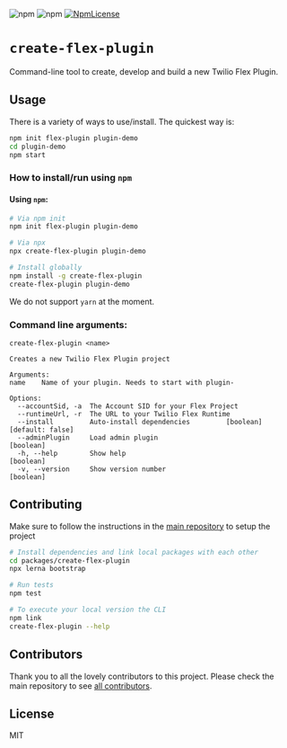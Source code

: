 ![npm](https://img.shields.io/npm/v/create-flex-plugin.svg?style=flat-square)
![npm](https://img.shields.io/npm/dt/create-flex-plugin.svg?style=flat-square)
[![NpmLicense](https://img.shields.io/npm/l/create-flex-plugin.svg?style=flat-square)](LICENSE.md)

# `create-flex-plugin`

Command-line tool to create, develop and build a new Twilio Flex Plugin.

## Usage

There is a variety of ways to use/install. The quickest way is:

```bash
npm init flex-plugin plugin-demo
cd plugin-demo
npm start
```

### How to install/run using `npm`

#### Using `npm`:

```bash
# Via npm init
npm init flex-plugin plugin-demo

# Via npx
npx create-flex-plugin plugin-demo

# Install globally
npm install -g create-flex-plugin
create-flex-plugin plugin-demo
```

We do not support `yarn` at the moment.

### Command line arguments:

```
create-flex-plugin <name>

Creates a new Twilio Flex Plugin project

Arguments:
name    Name of your plugin. Needs to start with plugin-

Options:
  --accountSid, -a  The Account SID for your Flex Project
  --runtimeUrl, -r  The URL to your Twilio Flex Runtime
  --install         Auto-install dependencies         [boolean] [default: false]
  --adminPlugin     Load admin plugin                                  [boolean]
  -h, --help        Show help                                          [boolean]
  -v, --version     Show version number                                [boolean]
```

## Contributing

Make sure to follow the instructions in the [main repository](https://github.com/twilio/flex-plugin-builder#contributing) to setup the project

```bash
# Install dependencies and link local packages with each other
cd packages/create-flex-plugin
npx lerna bootstrap

# Run tests
npm test

# To execute your local version the CLI
npm link
create-flex-plugin --help
```

## Contributors

Thank you to all the lovely contributors to this project. Please check the main repository to see [all contributors](https://github.com/twilio/flex-plugin-builder#contributors).

## License

MIT
